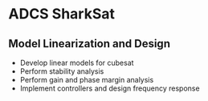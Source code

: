 # ADCS SharkSat

## Model Linearization and Design

- Develop linear models for cubesat
- Perform stability analysis
- Perform gain and phase margin analysis
- Implement controllers and design frequency response
